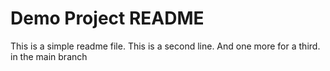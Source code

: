 # Demo Project README

This is a simple readme file.
This is a second line.
And one more for a third. in the main branch